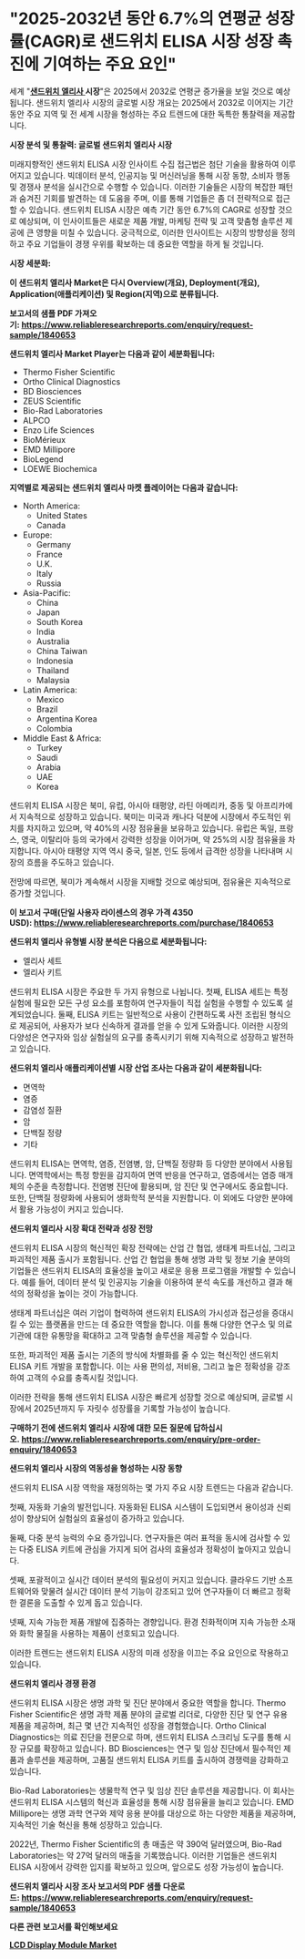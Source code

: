 <p><h1>"2025-2032년 동안 6.7%의 연평균 성장률(CAGR)로 샌드위치 ELISA 시장 성장 촉진에 기여하는 주요 요인"</h1></p><p>세계 "<strong><a href="https://www.reliableresearchreports.com/sandwich-elisa-r1840653?utm_campaign=105&utm_medium=8&utm_source=Github&utm_content=ia&utm_term=12022025&utm_id=sandwich-elisa">샌드위치 엘리사&nbsp;</a></strong><strong>시장</strong>"은 2025에서 2032로 연평균 증가율을 보일 것으로 예상됩니다. 샌드위치 엘리사 시장의 글로벌 시장 개요는 2025에서 2032로 이어지는 기간 동안 주요 지역 및 전 세계 시장을 형성하는 주요 트렌드에 대한 독특한 통찰력을 제공합니다.</p>
<p><strong>시장 분석 및 통찰력: 글로벌 샌드위치 엘리사 시장</strong></p>
<p><p>미래지향적인 샌드위치 ELISA 시장 인사이트 수집 접근법은 첨단 기술을 활용하여 이루어지고 있습니다. 빅데이터 분석, 인공지능 및 머신러닝을 통해 시장 동향, 소비자 행동 및 경쟁사 분석을 실시간으로 수행할 수 있습니다. 이러한 기술들은 시장의 복잡한 패턴과 숨겨진 기회를 발견하는 데 도움을 주며, 이를 통해 기업들은 좀 더 전략적으로 접근할 수 있습니다. 샌드위치 ELISA 시장은 예측 기간 동안 6.7%의 CAGR로 성장할 것으로 예상되며, 이 인사이트들은 새로운 제품 개발, 마케팅 전략 및 고객 맞춤형 솔루션 제공에 큰 영향을 미칠 수 있습니다. 궁극적으로, 이러한 인사이트는 시장의 방향성을 정의하고 주요 기업들이 경쟁 우위를 확보하는 데 중요한 역할을 하게 될 것입니다.</p><a href="%7CAUTHORITHY_DOMAIN_URL%7C?utm_campaign=105&utm_medium=8&utm_source=Github&utm_content=ia&utm_term=12022025&utm_id=sandwich-elisa"></a></p>
<p><strong>시장 세분화:</strong></p>
<p><strong>이 샌드위치 엘리사 Market은 다시 Overview(개요), Deployment(개요), Application(애플리케이션) 및 Region(지역)으로 분류됩니다.</strong></p>
<p><strong>보고서의 샘플 PDF 가져오기:&nbsp;<a href="https://www.reliableresearchreports.com/enquiry/request-sample/1840653?utm_campaign=105&utm_medium=8&utm_source=Github&utm_content=ia&utm_term=12022025&utm_id=sandwich-elisa">https://www.reliableresearchreports.com/enquiry/request-sample/1840653</a></strong><strong></strong></p>
<p><strong>샌드위치 엘리사 Market Player는 다음과 같이 세분화됩니다:</strong></p>
<p><ul><li>Thermo Fisher Scientific</li><li>Ortho Clinical Diagnostics</li><li>BD Biosciences</li><li>ZEUS Scientific</li><li>Bio-Rad Laboratories</li><li>ALPCO</li><li>Enzo Life Sciences</li><li>BioMérieux</li><li>EMD Millipore</li><li>BioLegend</li><li>LOEWE Biochemica</li></ul></p>
<p><strong>지역별로 제공되는 샌드위치 엘리사 마켓 플레이어는 다음과 같습니다:</strong></p>
<p><ul>
    <li>
        North America:
        <ul>
            <li>United States</li>
            <li>Canada</li>
        </ul>
    </li>
    <li>
        Europe:
        <ul>
            <li>Germany</li>
            <li>France</li>
            <li>U.K.</li>
            <li>Italy</li>
            <li>Russia</li>
        </ul>
    </li>
    <li>
        Asia-Pacific:
        <ul>
            <li>China</li>
            <li>Japan</li>
            <li>South Korea</li>
            <li>India</li>
            <li>Australia</li>
            <li>China Taiwan</li>
            <li>Indonesia</li>
            <li>Thailand</li>
            <li>Malaysia</li>
        </ul>
    </li>
    <li>
        Latin America:
        <ul>
            <li>Mexico</li>
            <li>Brazil</li>
            <li>Argentina Korea</li>
            <li>Colombia</li>
        </ul>
    </li>
    <li>
        Middle East & Africa:
        <ul>
            <li>Turkey</li>
            <li>Saudi</li>
            <li>Arabia</li>
            <li>UAE</li>
            <li>Korea</li>
        </ul>
    </li>
    </ul></p>
<p><p>샌드위치 ELISA 시장은 북미, 유럽, 아시아 태평양, 라틴 아메리카, 중동 및 아프리카에서 지속적으로 성장하고 있습니다. 북미는 미국과 캐나다 덕분에 시장에서 주도적인 위치를 차지하고 있으며, 약 40%의 시장 점유율을 보유하고 있습니다. 유럽은 독일, 프랑스, 영국, 이탈리아 등의 국가에서 강력한 성장을 이어가며, 약 25%의 시장 점유율을 차지합니다. 아시아 태평양 지역 역시 중국, 일본, 인도 등에서 급격한 성장을 나타내며 시장의 흐름을 주도하고 있습니다. </p><p>전망에 따르면, 북미가 계속해서 시장을 지배할 것으로 예상되며, 점유율은 지속적으로 증가할 것입니다.</p></p>
<p><strong>이 보고서 구매(단일 사용자 라이센스의 경우 가격 4350 USD):&nbsp;<a href="https://www.reliableresearchreports.com/purchase/1840653?utm_campaign=105&utm_medium=8&utm_source=Github&utm_content=ia&utm_term=12022025&utm_id=sandwich-elisa">https://www.reliableresearchreports.com/purchase/1840653</a></strong></p>
<p><strong>샌드위치 엘리사 유형별 시장 분석은 다음으로 세분화됩니다:</strong></p>
<p><ul><li>엘리사 세트</li><li>엘리사 키트</li></ul></p>
<p><p>샌드위치 ELISA 시장은 주요한 두 가지 유형으로 나뉩니다. 첫째, ELISA 세트는 특정 실험에 필요한 모든 구성 요소를 포함하여 연구자들이 직접 실험을 수행할 수 있도록 설계되었습니다. 둘째, ELISA 키트는 일반적으로 사용이 간편하도록 사전 조립된 형식으로 제공되어, 사용자가 보다 신속하게 결과를 얻을 수 있게 도와줍니다. 이러한 시장의 다양성은 연구자와 임상 실험실의 요구를 충족시키기 위해 지속적으로 성장하고 발전하고 있습니다.</p></p>
<p><strong>샌드위치 엘리사 애플리케이션별 시장 산업 조사는 다음과 같이 세분화됩니다:</strong></p>
<p><ul><li>면역학</li><li>염증</li><li>감염성 질환</li><li>암</li><li>단백질 정량</li><li>기타</li></ul></p>
<p><p>샌드위치 ELISA는 면역학, 염증, 전염병, 암, 단백질 정량화 등 다양한 분야에서 사용됩니다. 면역학에서는 특정 항원을 감지하여 면역 반응을 연구하고, 염증에서는 염증 매개체의 수준을 측정합니다. 전염병 진단에 활용되며, 암 진단 및 연구에서도 중요합니다. 또한, 단백질 정량화에 사용되어 생화학적 분석을 지원합니다. 이 외에도 다양한 분야에서 활용 가능성이 커지고 있습니다.</p></p>
<p><strong>샌드위치 엘리사 시장 확대 전략과 성장 전망</strong></p>
<p><p>샌드위치 ELISA 시장의 혁신적인 확장 전략에는 산업 간 협업, 생태계 파트너십, 그리고 파괴적인 제품 출시가 포함됩니다. 산업 간 협업을 통해 생명 과학 및 정보 기술 분야의 기업들은 샌드위치 ELISA의 효율성을 높이고 새로운 응용 프로그램을 개발할 수 있습니다. 예를 들어, 데이터 분석 및 인공지능 기술을 이용하여 분석 속도를 개선하고 결과 해석의 정확성을 높이는 것이 가능합니다.</p><p>생태계 파트너십은 여러 기업이 협력하여 샌드위치 ELISA의 가시성과 접근성을 증대시킬 수 있는 플랫폼을 만드는 데 중요한 역할을 합니다. 이를 통해 다양한 연구소 및 의료 기관에 대한 유통망을 확대하고 고객 맞춤형 솔루션을 제공할 수 있습니다.</p><p>또한, 파괴적인 제품 출시는 기존의 방식에 차별화를 줄 수 있는 혁신적인 샌드위치 ELISA 키트 개발을 포함합니다. 이는 사용 편의성, 저비용, 그리고 높은 정확성을 강조하여 고객의 수요를 충족시킬 것입니다.</p><p>이러한 전략을 통해 샌드위치 ELISA 시장은 빠르게 성장할 것으로 예상되며, 글로벌 시장에서 2025년까지 두 자릿수 성장률을 기록할 가능성이 높습니다.</p></p>
<p><strong>구매하기 전에 샌드위치 엘리사 시장에 대한 모든 질문에 답하십시오.&nbsp;<a href="https://www.reliableresearchreports.com/enquiry/pre-order-enquiry/1840653?utm_campaign=105&utm_medium=8&utm_source=Github&utm_content=ia&utm_term=12022025&utm_id=sandwich-elisa">https://www.reliableresearchreports.com/enquiry/pre-order-enquiry/1840653</a></strong><strong></strong></p>
<p><strong>샌드위치 엘리사 시장의 역동성을 형성하는 시장 동향</strong></p>
<p><p>샌드위치 ELISA 시장 역학을 재정의하는 몇 가지 주요 시장 트렌드는 다음과 같습니다.</p><p>첫째, 자동화 기술의 발전입니다. 자동화된 ELISA 시스템이 도입되면서 용이성과 신뢰성이 향상되어 실험실의 효율성이 증가하고 있습니다.</p><p>둘째, 다중 분석 능력의 수요 증가입니다. 연구자들은 여러 표적을 동시에 검사할 수 있는 다중 ELISA 키트에 관심을 가지게 되어 검사의 효율성과 정확성이 높아지고 있습니다.</p><p>셋째, 포괄적이고 실시간 데이터 분석의 필요성이 커지고 있습니다. 클라우드 기반 소프트웨어와 맞물려 실시간 데이터 분석 기능이 강조되고 있어 연구자들이 더 빠르고 정확한 결론을 도출할 수 있게 돕고 있습니다.</p><p>넷째, 지속 가능한 제품 개발에 집중하는 경향입니다. 환경 친화적이며 지속 가능한 소재와 화학 물질을 사용하는 제품이 선호되고 있습니다. </p><p>이러한 트렌드는 샌드위치 ELISA 시장의 미래 성장을 이끄는 주요 요인으로 작용하고 있습니다.</p></p>
<p><strong>샌드위치 엘리사 경쟁 환경</strong></p>
<p><p>샌드위치 ELISA 시장은 생명 과학 및 진단 분야에서 중요한 역할을 합니다. Thermo Fisher Scientific은 생명 과학 제품 분야의 글로벌 리더로, 다양한 진단 및 연구 유용 제품을 제공하며, 최근 몇 년간 지속적인 성장을 경험했습니다. Ortho Clinical Diagnostics는 의료 진단을 전문으로 하며, 샌드위치 ELISA 스크리닝 도구를 통해 시장 규모를 확장하고 있습니다. BD Biosciences는 연구 및 임상 진단에서 필수적인 제품과 솔루션을 제공하며, 고품질 샌드위치 ELISA 키트를 출시하여 경쟁력을 강화하고 있습니다.</p><p>Bio-Rad Laboratories는 생물학적 연구 및 임상 진단 솔루션을 제공합니다. 이 회사는 샌드위치 ELISA 시스템의 혁신과 효율성을 통해 시장 점유율을 늘리고 있습니다. EMD Millipore는 생명 과학 연구와 제약 응용 분야를 대상으로 하는 다양한 제품을 제공하며, 지속적인 기술 혁신을 통해 성장하고 있습니다.</p><p>2022년, Thermo Fisher Scientific의 총 매출은 약 390억 달러였으며, Bio-Rad Laboratories는 약 27억 달러의 매출을 기록했습니다. 이러한 기업들은 샌드위치 ELISA 시장에서 강력한 입지를 확보하고 있으며, 앞으로도 성장 가능성이 높습니다.</p></p>
<p><strong>샌드위치 엘리사 시장 조사 보고서의 PDF 샘플 다운로드:&nbsp;<a href="https://www.reliableresearchreports.com/enquiry/request-sample/1840653?utm_campaign=105&utm_medium=8&utm_source=Github&utm_content=ia&utm_term=12022025&utm_id=sandwich-elisa">https://www.reliableresearchreports.com/enquiry/request-sample/1840653</a></strong></p>
<p><strong></strong></p>
<p><strong></strong></p>
<p><strong></strong></p>
<p><strong></strong></p>
<p><strong>다른 관련 보고서를 확인해보세요</strong></p>
<p><strong><p><a href="https://github.com/arionmp/Market-Research-Report-List-5/blob/main/lcd-display-module-market.md?utm_campaign=105&utm_medium=8&utm_source=Github&utm_content=ia&utm_term=12022025&utm_id=sandwich-elisa">LCD Display Module Market</a></p></strong></p>